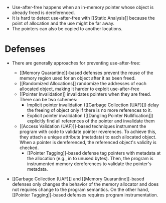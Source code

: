 - Use-after-free happens when an in-memory pointer whose object is already freed is dereferenced.
- It is hard to detect use-after-free with [[Static Analysis]] because the point of allocation and the use might be far away. 
- The pointers can also be copied to another locations.
# Defenses
- There are generally approaches for preventing use-after-free:
	- [[Memory Quarantine]]-based defenses prevent the reuse of the memory region used for an object after it as been freed. 
	- [[Randomized Allocations]] randomize the addresses of each allocated object, making it harder to exploit use-after-free
	- [[Pointer Invalidation]] invalidates pointers when they are freed. There can be two schemes:
		-  Implicit pointer invalidation ([[Garbage Collection (UAF)]]) delay the freeing of object only if there is no more references to it.
		- Explicit pointer invalidation ([[Dangling Pointer Nullification]]) explicitly find all references of the pointer and invalidate them
	- [[Access Validation (UAF)]]-based techniques instrument the program with code to validate pointer reverences. To achieve this, they attach a unique attribute (metadata) to each allocated object. When a pointer is dereferenced, the referenced object's validity is checked. 
		- [[Pointer Tagging]]-based defense tag pointers with metadata at the allocation (e.g., in to unused bytes). Then, the program is instrumented memory dereferences to validate the pointer's metadata. 
	
- [[Garbage Collection (UAF)]] and [[Memory Quarantine]]-based defenses only changes the behavior of the memory allocator and does not requires change to the program semantics. On the other hand, [[Pointer Tagging]]-based defenses requires program instrumentation.